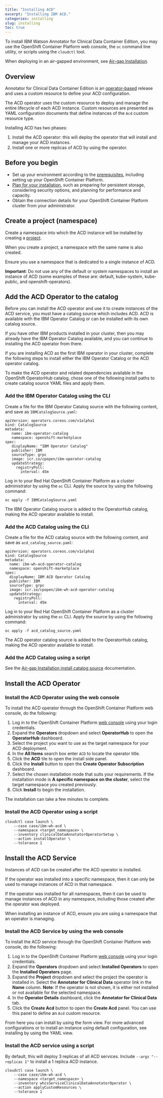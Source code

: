 ```yaml
---
title: "Installing ACD"
excerpt: "Installing IBM ACD."
categories: installing
slug: installing
toc: true
---
```

To install IBM Watson Annotator for Clinical Data Container Edition, you may use the OpenShift Container Platform web console, the `oc` command line utility, or scripts using the `cloudctl` tool.

When deploying in an air-gapped environment, see [Air-gap Installation](https://ibm.github.io/acd-containers/installing/air-gap-installation/).

## Overview

Annotator for Clinical Data Container Edition is an [operator-based](https://kubernetes.io/docs/concepts/extend-kubernetes/operator/) release and uses a custom resource to define your ACD configuration.

The ACD operator uses the custom resource to deploy and manage the entire lifecycle of each ACD instance. Custom resources are presented as YAML configuration documents that define instances of the `Acd` custom resource type.

Installing ACD has two phases:

1. Install the ACD operator: this will deploy the operator that will install and manage your ACD instances.
2. Install one or more replicas of ACD by using the operator.

## Before you begin

* Set up your environment according to the [prerequisites](https://ibm.github.io/acd-containers/installing/prereqs/), including setting up your OpenShift Container Platform.
* [Plan for your installation](https://ibm.github.io/acd-containers/installing/planning/), such as preparing for persistent storage, considering security options, and planning for performance and capacity.
* Obtain the connection details for your OpenShift Container Platform cluster from your administrator.

## Create a project (namespace)

Create a namespace into which the ACD instance will be installed by creating a [project](https://docs.openshift.com/container-platform/4.7/applications/projects/working-with-projects.html).

When you create a project, a namespace with the same name is also created.

Ensure you use a namespace that is dedicated to a single instance of ACD.

**Important**: Do not use any of the default or system namespaces to install an instance of ACD (some examples of these are: default, kube-system, kube-public, and openshift-operators).

## Add the ACD Operator to the catalog

Before you can install the ACD operator and use it to create instances of the ACD service, you must have a catalog source which includes ACD. ACD is available with the IBM Operator Catalog or can be installed with its own catalog source.

If you have other IBM products installed in your cluster, then you may already have the IBM Operator Catalog available, and you can continue to installing the ACD operator from there.

If you are installing ACD as the first IBM operator in your cluster, complete the following steps to install either the IBM Operator Catalog or the ACD operator catalog.

To make the ACD operator and related dependencies available in the OpenShift OperatorHub catalog, chose one of the following install paths to create catalog source YAML files and apply them.

### Add the IBM Operator Catalog using the CLI

Create a file for the IBM Operator Catalog source with the following content, and save as `IBMCatalogSource.yaml`:

```
apiVersion: operators.coreos.com/v1alpha1
kind: CatalogSource
metadata:
   name: ibm-operator-catalog
   namespace: openshift-marketplace
spec:
   displayName: "IBM Operator Catalog"
   publisher: IBM
   sourceType: grpc
   image: icr.io/cpopen/ibm-operator-catalog
   updateStrategy:
     registryPoll:
       interval: 45m
```

Log in to your Red Hat OpenShift Container Platform as a cluster administrator by using the `oc` CLI.
Apply the source by using the following command:

`oc apply -f IBMCatalogSource.yaml`

The IBM Operator Catalog source is added to the OperatorHub catalog, making the ACD operator available to install.

### Add the ACD Catalog using the CLI

Create a file for the ACD catalog source with the following content, and save as `acd_catalog_source.yaml`:

```
apiVersion: operators.coreos.com/v1alpha1
kind: CatalogSource
metadata:
  name: ibm-wh-acd-operator-catalog
  namespace: openshift-marketplace
spec:
  displayName: IBM ACD Operator Catalog
  publisher: IBM
  sourceType: grpc
  image: icr.io/cpopen/ibm-wh-acd-operator-catalog
  updateStrategy:
    registryPoll:
      interval: 45m
```

Log in to your Red Hat OpenShift Container Platform as a cluster administrator by using the `oc` CLI. Apply the source by using the following command:

`oc apply -f acd_catalog_source.yaml`

The ACD operator catalog source is added to the OperatorHub catalog, making the ACD operator available to install.

### Add the ACD Catalog using a script

See the [Air-gap Installation install catalog source](https://ibm.github.io/acd-containers/installing/air-gap-installation/#install-catalog-source) documentation.

## Install the ACD Operator

### Install the ACD Operator using the web console

To install the ACD operator through the OpenShift Container Platform web console, do the following:

1. Log in to the OpenShift Container Platform [web console](https://docs.openshift.com/container-platform/4.7/web_console/web-console.html) using your login credentials.
2. Expand the **Operators** dropdown and select **OperatorHub** to open the **OperatorHub** dashboard.
3. Select the project you want to use as the target namespace for your ACD deployment.
4. In the **All Items** search box enter `ACD` to locate the operator title.
5. Click the **ACD** tile to open the install side panel.
6. Click the **Install** button to open the **Create Operator Subscription** dashboard.
7. Select the chosen installation mode that suits your requirements. If the installation mode is **A specific namespace on the cluster**, select the target namespace you created previously.
8. Click **Install** to begin the installation.

The installation can take a few minutes to complete.

### Install the ACD Operator using a script

```
cloudctl case launch \
    --case case/ibm-wh-acd \
    --namespace <target_namespace> \
    --inventory clinicalDataAnnotatorOperatorSetup \
    --action installOperator \
    --tolerance 1
```

## Install the ACD Service

Instances of ACD can be created after the ACD operator is installed.

If the operator was installed into a specific namespace, then it can only be used to manage instances of ACD in that namespace.

If the operator was installed for all namespaces, then it can be used to manage instances of ACD in any namespace, including those created after the operator was deployed.

When installing an instance of ACD, ensure you are using a namespace that an operator is managing.

### Install the ACD Service by using the web console

To install the ACD service through the OpenShift Container Platform web console, do the following:

1. Log in to the OpenShift Container Platform [web console](https://docs.openshift.com/container-platform/4.7/web_console/web-console.html) using your login credentials.
2. Expand the **Operators** dropdown and select **Installed Operators** to open the **Installed Operators** page.
3. Expand the **Project** dropdown and select the project the operator is installed in. Select the **Annotator for Clinical Data** operator link in the **Name** column.
**Note**: If the operator is not shown, it is either not installed or not available for the selected namespace.
4. In the **Operator Details** dashboard, click the **Annotator for Clinical Data** tab.
5. Click the **Create Acd** button to open the **Create Acd** panel. You can use this panel to define an `Acd` custom resource.

From here you can install by using the form view. For more advanced configurations or to install an instance using default configuration, see installing by using the YAML view.

### Install the ACD service using a script

By default, this will deploy 3 replicas of all ACD services. Include `--args "--replicas 1"` to install a 1 replica ACD instance.

```
cloudctl case launch \
    --case case/ibm-wh-acd \
    --namespace <target_namespace> \
    --inventory whcsServiceClinicalDataAnnotatorOperator \
    --action applyCustomResources \
    --tolerance 1
```
